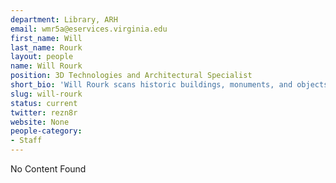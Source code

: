 ```yaml
---
department: Library, ARH
email: wmr5a@eservices.virginia.edu
first_name: Will
last_name: Rourk
layout: people
name: Will Rourk
position: 3D Technologies and Architectural Specialist
short_bio: 'Will Rourk scans historic buildings, monuments, and objects and renders the scans into 3D data. He thinks about metadata for virtual objects a lot. Ask him about Tibet and Irish tin whistles.'
slug: will-rourk
status: current
twitter: rezn8r
website: None
people-category:
- Staff
---
```


No Content Found
